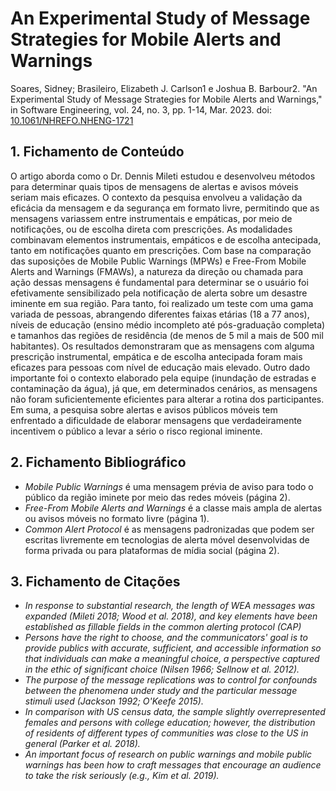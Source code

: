 # An Experimental Study of Message Strategies for Mobile Alerts and Warnings

Soares, Sidney; Brasileiro, Elizabeth J. Carlson1 e Joshua B. Barbour2. "An Experimental Study of Message Strategies for Mobile Alerts and Warnings," in Software Engineering, vol. 24, no. 3, pp. 1-14, Mar. 2023. doi: [10.1061/NHREFO.NHENG-1721](https://ascelibrary.org/doi/10.1061/NHREFO.NHENG-1721)

## 1. Fichamento de Conteúdo

O artigo aborda como o Dr. Dennis Mileti estudou e desenvolveu métodos para determinar quais tipos de mensagens de alertas e avisos móveis seriam mais eficazes. O contexto da pesquisa envolveu a validação da eficácia da mensagem e da segurança em formato livre, permitindo que as mensagens variassem entre instrumentais e empáticas, por meio de notificações, ou de escolha direta com prescrições. As modalidades combinavam elementos instrumentais, empáticos e de escolha antecipada, tanto em notificações quanto em prescrições. Com base na comparação das suposições de Mobile Public Warnings (MPWs) e Free-From Mobile Alerts and Warnings (FMAWs), a natureza da direção ou chamada para ação dessas mensagens é fundamental para determinar se o usuário foi efetivamente sensibilizado pela notificação de alerta sobre um desastre iminente em sua região. Para tanto, foi realizado um teste com uma gama variada de pessoas, abrangendo diferentes faixas etárias (18 a 77 anos), níveis de educação (ensino médio incompleto até pós-graduação completa) e tamanhos das regiões de residência (de menos de 5 mil a mais de 500 mil habitantes). Os resultados demonstraram que as mensagens com alguma prescrição instrumental, empática e de escolha antecipada foram mais eficazes para pessoas com nível de educação mais elevado. Outro dado importante foi o contexto elaborado pela equipe (inundação de estradas e contaminação da água), já que, em determinados cenários, as mensagens não foram suficientemente eficientes para alterar a rotina dos participantes. Em suma, a pesquisa sobre alertas e avisos públicos móveis tem enfrentado a dificuldade de elaborar mensagens que verdadeiramente incentivem o público a levar a sério o risco regional iminente.

## 2. Fichamento Bibliográfico 

* _Mobile Public Warnings_ é uma mensagem prévia de aviso para todo o público da região iminete por meio das redes móveis (página 2).
* _Free-From Mobile Alerts and Warnings_ é a classe mais ampla de alertas ou avisos móveis no formato livre (página 1). 
* _Common Alert Protocol_ é as mensagens padronizadas que podem ser escritas livremente em tecnologias de alerta móvel desenvolvidas de forma privada ou para plataformas de mídia social (página 2).

## 3. Fichamento de Citações 

* _In response to substantial research, the length of WEA messages was expanded (Mileti 2018; Wood et al. 2018), and key elements have been established as fillable fields in the common alerting protocol (CAP)_
* _Persons have the right to choose, and the communicators' goal is to provide publics with accurate, sufficient, and accessible information so that individuals can make a meaningful choice, a perspective captured in the ethic of significant choice (Nilsen 1966; Sellnow et al. 2012)._
* _The purpose of the message replications was to control for confounds between the phenomena under study and the particular message stimuli used (Jackson 1992; O'Keefe 2015)._
* _In comparison with US census data, the sample slightly overrepresented females and persons with college education; however, the distribution of residents of different types of communities was close to the US in general (Parker et al. 2018)._
* _An important focus of research on public warnings and mobile public warnings has been how to craft messages that encourage an audience to take the risk seriously (e.g., Kim et al. 2019)._


